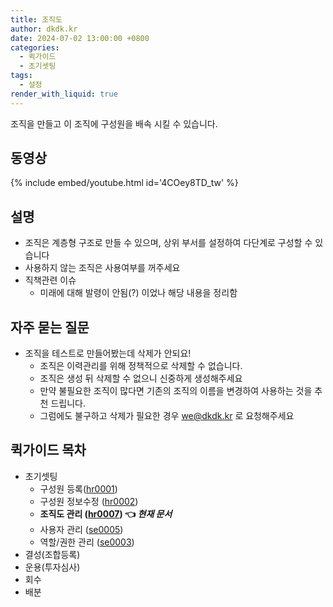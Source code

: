 ```yaml
---
title: 조직도
author: dkdk.kr
date: 2024-07-02 13:00:00 +0800
categories:
  - 퀵가이드
  - 초기셋팅
tags:
  - 설정
render_with_liquid: true
---
```

조직을 만들고 이 조직에 구성원을 배속 시킬 수 있습니다. 

## 동영상

{% include embed/youtube.html id='4COey8TD_tw' %}

## 설명

- 조직은 계층형 구조로 만들 수 있으며, 상위 부서를 설정하여 다단계로 구성할 수 있습니다
- 사용하지 않는 조직은 사용여부를 꺼주세요
- 직책관련 이슈
	- 미래에 대해 발령이 안됨(?) 이었나 해당 내용을 정리함
	
## 자주 묻는 질문

- 조직을 테스트로 만들어봤는데 삭제가 안되요!
	- 조직은 이력관리를 위해 정책적으로 삭제할 수 없습니다.
	- 조직은 생성 뒤 삭제할 수 없으니 신중하게 생성해주세요
	- 만약 불필요한 조직이 많다면 기존의 조직의 이름을 변경하여 사용하는 것을 추천 드립니다.
	- 그럼에도 불구하고 삭제가 필요한 경우 we@dkdk.kr 로 요청해주세요

## 퀵가이드 목차

- 초기셋팅
	- 구성원 등록([hr0001](2024-07-02-hr0001)) 
	- 구성원 정보수정 ([hr0002](2024-07-02-hr0002))
	- **조직도 관리 ([hr0007](2024-07-02-hr0007))  👈 _현재 문서_**
	- 사용자 관리 ([se0005](2024-07-02-se0005))
	- 역할/권한 관리 ([se0003](2024-07-02-se0003))
- 결성(조합등록)
- 운용(투자심사)
- 회수
- 배분

